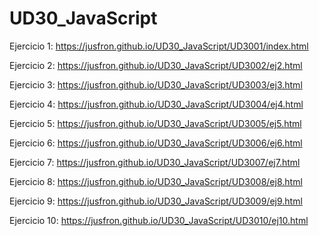 # UD30_JavaScript

Ejercicio 1: https://jusfron.github.io/UD30_JavaScript/UD3001/index.html

Ejercicio 2: https://jusfron.github.io/UD30_JavaScript/UD3002/ej2.html

Ejercicio 3: https://jusfron.github.io/UD30_JavaScript/UD3003/ej3.html

Ejercicio 4: https://jusfron.github.io/UD30_JavaScript/UD3004/ej4.html

Ejercicio 5: https://jusfron.github.io/UD30_JavaScript/UD3005/ej5.html

Ejercicio 6: https://jusfron.github.io/UD30_JavaScript/UD3006/ej6.html

Ejercicio 7: https://jusfron.github.io/UD30_JavaScript/UD3007/ej7.html

Ejercicio 8: https://jusfron.github.io/UD30_JavaScript/UD3008/ej8.html

Ejercicio 9: https://jusfron.github.io/UD30_JavaScript/UD3009/ej9.html

Ejercicio 10: https://jusfron.github.io/UD30_JavaScript/UD3010/ej10.html
